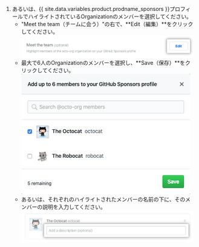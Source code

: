 1. あるいは、{{ site.data.variables.product.prodname_sponsors }}プロフィールでハイライトされているOrganizationのメンバーを選択してください。
    - "Meet the team（チームに会う）"の右で、**Edit（編集）**をクリックしてください。  
      ![プロフィールにOrganizationのメンバーを編集ボタン](/assets/images/help/sponsors/edit-org-members-profile-button.png)
    - 最大で6人のOrganizationのメンバーを選択し、**Save（保存）**をクリックしてください。 ![ハイライトされたOrganizationメンバーを選択](/assets/images/help/sponsors/select-highlighted-org-members.png)
    - あるいは、それぞれのハイライトされたメンバーの名前の下に、そのメンバーの説明を入力してください。  ![ハイライトされたOrganizationメンバーの説明](/assets/images/help/sponsors/description-highlighted-org-members.png)